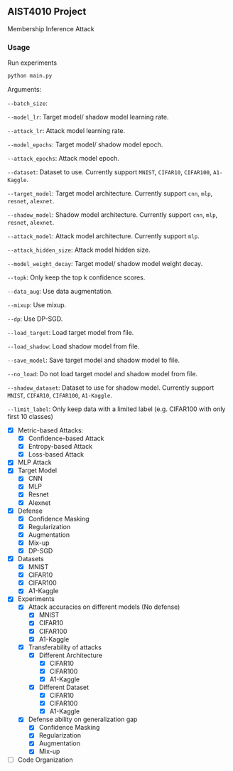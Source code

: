 ## AIST4010 Project
Membership Inference Attack

### Usage
Run experiments
```bash
python main.py
```

Arguments:

`--batch_size`:

`--model_lr`: Target model/ shadow model learning rate.

`--attack_lr`: Attack model learning rate.

`--model_epochs`: Target model/ shadow model epoch.

`--attack_epochs`: Attack model epoch.

`--dataset`: Dataset to use. Currently support `MNIST`, `CIFAR10`, `CIFAR100`, `A1-Kaggle`.

`--target_model`: Target model architecture. Currently support `cnn`, `mlp`, `resnet`, `alexnet`.

`--shadow_model`: Shadow model architecture. Currently support `cnn`, `mlp`, `resnet`, `alexnet`.

`--attack_model`: Attack model architecture. Currently support `mlp`.

`--attack_hidden_size`: Attack model hidden size.

`--model_weight_decay`: Target model/ shadow model weight decay.

`--topk`: Only keep the top k confidence scores.

`--data_aug`: Use data augmentation.

`--mixup`: Use mixup.

`--dp`: Use DP-SGD.

`--load_target`: Load target model from file.

`--load_shadow`: Load shadow model from file.

`--save_model`: Save target model and shadow model to file.

`--no_load`: Do not load target model and shadow model from file.

`--shadow_dataset`: Dataset to use for shadow model. Currently support `MNIST`, `CIFAR10`, `CIFAR100`, `A1-Kaggle`.

`--limit_label`: Only keep data with a limited label (e.g. CIFAR100 with only first 10 classes)

- [x] Metric-based Attacks:
  - [x] Confidence-based Attack
  - [x] Entropy-based Attack
  - [x] Loss-based Attack
- [x] MLP Attack
- [x] Target Model
  - [x] CNN
  - [x] MLP
  - [x] Resnet
  - [x] Alexnet
- [x] Defense
  - [x] Confidence Masking
  - [x] Regularization
  - [x] Augmentation
  - [x] Mix-up
  - [x] DP-SGD
- [x] Datasets
  - [x] MNIST
  - [x] CIFAR10
  - [x] CIFAR100
  - [x] A1-Kaggle
- [x] Experiments
  - [x] Attack accuracies on different models (No defense)
    - [x] MNIST
    - [x] CIFAR10
    - [x] CIFAR100
    - [x] A1-Kaggle
  - [x] Transferability of attacks
    - [x] Different Architecture
      - [x] CIFAR10
      - [x] CIFAR100
      - [x] A1-Kaggle
    - [x] Different Dataset
      - [x] CIFAR10
      - [x] CIFAR100
      - [x] A1-Kaggle
  - [x] Defense ability on generalization gap
    - [x] Confidence Masking
    - [x] Regularization
    - [x] Augmentation
    - [x] Mix-up
- [ ] Code Organization